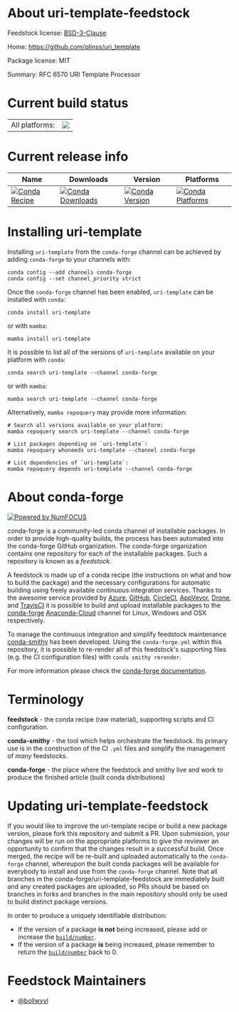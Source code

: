 About uri-template-feedstock
============================

Feedstock license: [BSD-3-Clause](https://github.com/conda-forge/uri-template-feedstock/blob/main/LICENSE.txt)

Home: https://github.com/plinss/uri_template

Package license: MIT

Summary: RFC 6570 URI Template Processor

Current build status
====================


<table><tr><td>All platforms:</td>
    <td>
      <a href="https://dev.azure.com/conda-forge/feedstock-builds/_build/latest?definitionId=14728&branchName=main">
        <img src="https://dev.azure.com/conda-forge/feedstock-builds/_apis/build/status/uri-template-feedstock?branchName=main">
      </a>
    </td>
  </tr>
</table>

Current release info
====================

| Name | Downloads | Version | Platforms |
| --- | --- | --- | --- |
| [![Conda Recipe](https://img.shields.io/badge/recipe-uri--template-green.svg)](https://anaconda.org/conda-forge/uri-template) | [![Conda Downloads](https://img.shields.io/conda/dn/conda-forge/uri-template.svg)](https://anaconda.org/conda-forge/uri-template) | [![Conda Version](https://img.shields.io/conda/vn/conda-forge/uri-template.svg)](https://anaconda.org/conda-forge/uri-template) | [![Conda Platforms](https://img.shields.io/conda/pn/conda-forge/uri-template.svg)](https://anaconda.org/conda-forge/uri-template) |

Installing uri-template
=======================

Installing `uri-template` from the `conda-forge` channel can be achieved by adding `conda-forge` to your channels with:

```
conda config --add channels conda-forge
conda config --set channel_priority strict
```

Once the `conda-forge` channel has been enabled, `uri-template` can be installed with `conda`:

```
conda install uri-template
```

or with `mamba`:

```
mamba install uri-template
```

It is possible to list all of the versions of `uri-template` available on your platform with `conda`:

```
conda search uri-template --channel conda-forge
```

or with `mamba`:

```
mamba search uri-template --channel conda-forge
```

Alternatively, `mamba repoquery` may provide more information:

```
# Search all versions available on your platform:
mamba repoquery search uri-template --channel conda-forge

# List packages depending on `uri-template`:
mamba repoquery whoneeds uri-template --channel conda-forge

# List dependencies of `uri-template`:
mamba repoquery depends uri-template --channel conda-forge
```


About conda-forge
=================

[![Powered by
NumFOCUS](https://img.shields.io/badge/powered%20by-NumFOCUS-orange.svg?style=flat&colorA=E1523D&colorB=007D8A)](https://numfocus.org)

conda-forge is a community-led conda channel of installable packages.
In order to provide high-quality builds, the process has been automated into the
conda-forge GitHub organization. The conda-forge organization contains one repository
for each of the installable packages. Such a repository is known as a *feedstock*.

A feedstock is made up of a conda recipe (the instructions on what and how to build
the package) and the necessary configurations for automatic building using freely
available continuous integration services. Thanks to the awesome service provided by
[Azure](https://azure.microsoft.com/en-us/services/devops/), [GitHub](https://github.com/),
[CircleCI](https://circleci.com/), [AppVeyor](https://www.appveyor.com/),
[Drone](https://cloud.drone.io/welcome), and [TravisCI](https://travis-ci.com/)
it is possible to build and upload installable packages to the
[conda-forge](https://anaconda.org/conda-forge) [Anaconda-Cloud](https://anaconda.org/)
channel for Linux, Windows and OSX respectively.

To manage the continuous integration and simplify feedstock maintenance
[conda-smithy](https://github.com/conda-forge/conda-smithy) has been developed.
Using the ``conda-forge.yml`` within this repository, it is possible to re-render all of
this feedstock's supporting files (e.g. the CI configuration files) with ``conda smithy rerender``.

For more information please check the [conda-forge documentation](https://conda-forge.org/docs/).

Terminology
===========

**feedstock** - the conda recipe (raw material), supporting scripts and CI configuration.

**conda-smithy** - the tool which helps orchestrate the feedstock.
                   Its primary use is in the construction of the CI ``.yml`` files
                   and simplify the management of *many* feedstocks.

**conda-forge** - the place where the feedstock and smithy live and work to
                  produce the finished article (built conda distributions)


Updating uri-template-feedstock
===============================

If you would like to improve the uri-template recipe or build a new
package version, please fork this repository and submit a PR. Upon submission,
your changes will be run on the appropriate platforms to give the reviewer an
opportunity to confirm that the changes result in a successful build. Once
merged, the recipe will be re-built and uploaded automatically to the
`conda-forge` channel, whereupon the built conda packages will be available for
everybody to install and use from the `conda-forge` channel.
Note that all branches in the conda-forge/uri-template-feedstock are
immediately built and any created packages are uploaded, so PRs should be based
on branches in forks and branches in the main repository should only be used to
build distinct package versions.

In order to produce a uniquely identifiable distribution:
 * If the version of a package **is not** being increased, please add or increase
   the [``build/number``](https://docs.conda.io/projects/conda-build/en/latest/resources/define-metadata.html#build-number-and-string).
 * If the version of a package **is** being increased, please remember to return
   the [``build/number``](https://docs.conda.io/projects/conda-build/en/latest/resources/define-metadata.html#build-number-and-string)
   back to 0.

Feedstock Maintainers
=====================

* [@bollwyvl](https://github.com/bollwyvl/)

